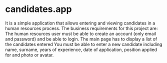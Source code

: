 # candidates.app
It is a simple application that allows entering and viewing candidates in a human resources process. The business requirements for this project are:
The human resources user must be able to create an account (only email and password) and be able to login. The main page has to display a list of the candidates entered
You must be able to enter a new candidate including name, surname, years of experience, date of application, position applied for and photo or avatar.

